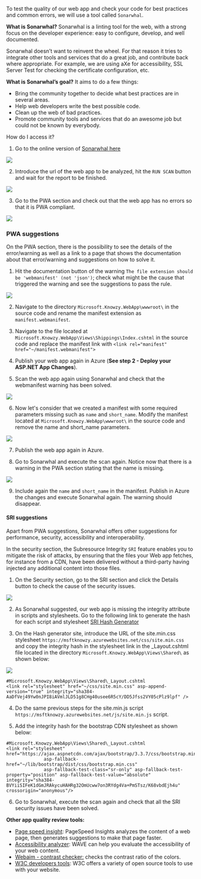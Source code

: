 To test the quality of our web app and check your code for best practices and common errors, we will use a tool called `Sonarwhal`.

**What is Sonarwhal?**
Sonarwhal is a linting tool for the web, with a strong focus on the developer experience: easy to configure, develop, and well documented.

Sonarwhal doesn’t want to reinvent the wheel. For that reason it tries to integrate other tools and services that do a great job, and contribute back where appropriate. For example, we are using aXe for accessibility, SSL Server Test for checking the certificate configuration, etc.

**What is Sonarwhal’s goal?**
It aims to do a few things:

- Bring the community together to decide what best practices are in several areas.
- Help web developers write the best possible code.
- Clean up the web of bad practices.
- Promote community tools and services that do an awesome job but could not be known by everybody.

How do I access it? 
1. Go to the online version of <a href="https://sonarwhal.com/" target="_blank">Sonarwhal here</a>

<img src="../media/Picture42.png"><br>

2. Introduce the url of the web app to be analyzed, hit the `RUN SCAN` button and wait for the report to be finished.

<img src="../media/Picture43.png"><br>

3. Go to the PWA section and check out that the web app has no errors so that it is PWA compliant.

<img src="../media/Picture44.png"><br>

### PWA suggestions

On the PWA section, there is the possibility to see the details of the error/warning as well as a link to a page that shows the documentation about that error/warning and suggestions on how to solve it.

1. Hit the documentation button of the warning `The file extension should be 'webmanifest' (not 'json')`; check what might be the cause that triggered the warning and see the suggestions to pass the rule.

<img src="../media/Picture45.png"><br>

2. Navigate to the directory `Microsoft.Knowzy.WebApp\wwwroot\` in the source code and rename the manifest extension as `manifest.webmanifest`.

3. Navigate to the file located at `Microsoft.Knowzy.WebApp\Views\Shippings\Index.cshtml` in the source code and replace the manifest link with `<link rel="manifest" href="~/manifest.webmanifest">`

4. Publish your web app again in Azure (**See step 2 - Deploy your ASP.NET App Changes**).

5. Scan the web app again using Sonarwhal and check that the webmanifest warning has been solved.

<img src="../media/Picture46.png"><br>

6. Now let's consider that we created a manifest with some required parameters missing such as `name` and `short_name`. Modify the manifest located at `Microsoft.Knowzy.WebApp\wwwroot\` in the source code and remove the name and short_name parameters.

<img src="../media/Picture47.png"><br>

7. Publish the web app again in Azure.

8. Go to Sonarwhal and execute the scan again. Notice now that there is a warning in the PWA section stating that the name is missing.

<img src="../media/Picture48.png"><br>

9. Include again the `name` and `short_name` in the manifest. Publish in Azure the changes and execute Sonarwhal again. The warning should disappear.

#### SRI suggestions

Apart from PWA suggestions, Sonarwhal offers other suggestions for performance, security, accessibility and interoperability.

In the security section, the Subresource Integrity `SRI` feature enables you to mitigate the risk of attacks, by ensuring that the files your Web app fetches, for instance from a CDN, have been delivered without a third-party having injected any additional content into those files.

1. On the Security section, go to the SRI section and click the Details button to check the cause of the security issues.

<img src="../media/Picture49.png"><br>

2. As Sonarwhal suggested, our web app is missing the integrity attribute in scripts and stylesheets. Go to the following link to generate the hash for each script and stylesheet <a href="https://www.srihash.org/" target="_blank">SRI Hash Generator</a>

3. On the Hash generator site, introduce the URL of the site.min.css stylesheet `https://msftknowzy.azurewebsites.net/css/site.min.css` and copy the integrity hash in the stylesheet link in the _Layout.cshtml file located in the directory `Microsoft.Knowzy.WebApp\Views\Shared\` as shown below:

<img src="../media/Picture50.png"><br>

```JS
#Microsoft.Knowzy.WebApp\Views\Shared\_Layout.cshtml
<link rel="stylesheet" href="~/css/site.min.css" asp-append-version="true" integrity="sha384-AaDfVej49Yw0nJPI8iAVmlJLD51g8CHg40usee6R5cY/DD5Jfss2VY05cPlz9lpf" />
```

4. Do the same previous steps for the site.min.js script `https://msftknowzy.azurewebsites.net/js/site.min.js` script.

5. Add the integrity hash for the bootstrap CDN stylesheet as shown below:

```JS
#Microsoft.Knowzy.WebApp\Views\Shared\_Layout.cshtml
<link rel="stylesheet" href="https://ajax.aspnetcdn.com/ajax/bootstrap/3.3.7/css/bootstrap.min.css"
              asp-fallback-href="~/lib/bootstrap/dist/css/bootstrap.min.css"
              asp-fallback-test-class="sr-only" asp-fallback-test-property="position" asp-fallback-test-value="absolute" integrity="sha384-BVYiiSIFeK1dGmJRAkycuHAHRg32OmUcww7on3RYdg4Va+PmSTsz/K68vbdEjh4u" crossorigin="anonymous"/>
```
6. Go to Sonarwhal, execute the scan again and check that all the SRI security issues have been solved.

**Other app quality review tools:**

+ <a href="https://developers.google.com/speed/pagespeed/insights/" target="_blank">Page speed insight</a>: PageSpeed Insights analyzes the content of a web page, then generates suggestions to make that page faster.
+ <a href="https://wave.webaim.org" target="_blank">Accessibility analyzer</a>: WAVE can help you evaluate the accessibility of your web content.
+ <a href="https://webaim.org/resources/contrastchecker/" target="_blank">Webaim - contrast checker:</a> checks the contrast ratio of the colors.
+ <a href="https://w3c.github.io/developers/tools/" target="_blank">W3C developers tools</a>: W3C offers a variety of open source tools to use with your website.

